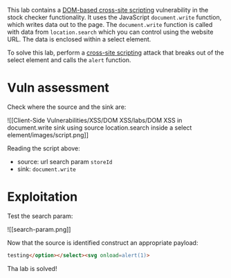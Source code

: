 This lab contains a [DOM-based cross-site scripting](https://portswigger.net/web-security/cross-site-scripting/dom-based) vulnerability in the stock checker functionality. It uses the JavaScript `document.write` function, which writes data out to the page. The `document.write` function is called with data from `location.search` which you can control using the website URL. The data is enclosed within a select element.

To solve this lab, perform a [cross-site scripting](https://portswigger.net/web-security/cross-site-scripting) attack that breaks out of the select element and calls the `alert` function.

# Vuln assessment

Check where the source and the sink are:

![[Client-Side Vulnerabilities/XSS/DOM XSS/labs/DOM XSS in document.write sink using source location.search inside a select element/images/script.png]]

Reading the script above:
- source: url search param `storeId`
- sink: `document.write`

# Exploitation

Test the search param:

![[search-param.png]]

Now that the source is identified construct an appropriate payload:

```html
testing</option></select><svg onload=alert(1)>
```

Tha lab is solved!

